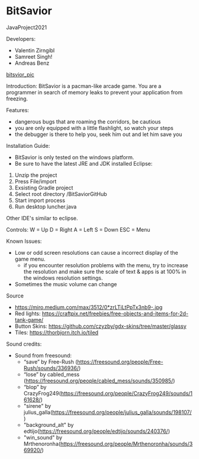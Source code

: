 # BitSavior
JavaProject2021

Developers: 
- Valentin Zirngibl
- Samreet Singh!
- Andreas Benz

[bitsvior_pic](https://user-images.githubusercontent.com/76644270/112995635-b8081e00-916b-11eb-9b67-ebd2160edd08.png)

Introduction:
BitSavior is a pacman-like arcade game. 
You are a programmer in search of memory leaks to prevent your application from freezing.

Features:
- dangerous bugs that are roaming the corridors, be cautious
- you are only equipped with a little flashlight, so watch your steps
- the debugger is there to help you, seek him out and let him save you


Installation Guide:

- BitSavior is only tested on the windows platform.
- Be sure to have the latest JRE and JDK installed
Eclipse:
1. Unzip the project
2. Press File/import
3. Exsisting Gradle project
4. Select root directory /BitSaviorGitHub
5. Start import process
6. Run desktop luncher.java

Other IDE's
similar to eclipse.

Controls:
W = Up
D = Right
A = Left
S = Down
ESC = Menu


Known Issues:

- Low or odd screen resolutions can cause a incorrect display of the game menu.
  - if you encounter resolution problems with the menu, try to increase the resolution and
    make sure the scale of text & apps is at 100% in the windows resolution settings.
- Sometimes the music volume can change 



Source 
- https://miro.medium.com/max/3512/0*zrLTiLtPpTx3nb9-.jpg
- Red lights: https://craftpix.net/freebies/free-objects-and-items-for-2d-tank-game/
- Button Skins: https://github.com/czyzby/gdx-skins/tree/master/glassy
- Tiles: https://thorbjorn.itch.io/tiled

Sound credits:
- Sound from freesound:
  - “save” by Free-Rush (https://freesound.org/people/Free-Rush/sounds/336936/) 
  - “lose” by cabled_mess (https://freesound.org/people/cabled_mess/sounds/350985/)
  - “blop” by CrazyFrog249(https://freesound.org/people/CrazyFrog249/sounds/161628/)
  - "sirene" by julius_galla(https://freesound.org/people/julius_galla/sounds/198107/)
  - "background_alt" by edtijo(https://freesound.org/people/edtijo/sounds/240376/)
  - "win_sound" by Mrthenoronha(https://freesound.org/people/Mrthenoronha/sounds/369920/)
